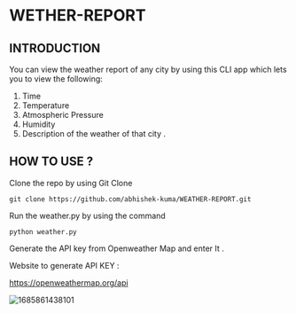 # WETHER-REPORT

## INTRODUCTION

You can view the weather report of any city by using this CLI app which lets you to view the following:

1. Time
2. Temperature
3. Atmospheric Pressure
4. Humidity
5. Description of the weather of that city .


## HOW TO USE ?

Clone the repo by using Git Clone 

```python-repl
git clone https://github.com/abhishek-kuma/WEATHER-REPORT.git
```

Run the weather.py by using the command

```python-repl
python weather.py
```

Generate the API key from Openweather Map and enter It .

Website to generate API KEY :

https://openweathermap.org/api

![1685861438101](image/README/1685861438101.png)
